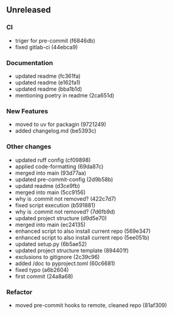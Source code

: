 ## Unreleased

### CI

- triger for pre-commit (f6846db)
- fixed gitlab-ci (44ebca9)

### Documentation

- updated readme (fc361fa)
- updated readme (e162fa1)
- updated readme (bba1b1d)
- mentioning poetry in readme (2ca651d)

### New Features

- moved to uv for packagin (9721249)
- added changelog.md (be5393c)

### Other changes

- updated ruff config (cf09898)
- applied code-formatting (69da87c)
- merged into main (93d77aa)
- updated pre-commit-config (2d9b58b)
- updatd readme (d3ce9fb)
- merged into main (5cc9156)
- why is .commit not removed? (422c7d7)
- fixed script execution (b591881)
- why is .commit not removed? (7d6fb9d)
- updated project structure (d9d5e70)
- merged into main (ec24135)
- enhanced script to also install current repo (569e347)
- enhanced script to also install current repo (5ee051b)
- updated setup.py (6b5ae52)
- updated project structure template (894401f)
- exclusions to gitignore (2c39c96)
- added /doc to pyproject.toml (60c6681)
- fixed typo (a6b2604)
- first commit (24a8a68)

### Refactor

- moved pre-commit hooks to remote, cleaned repo (81af309)
